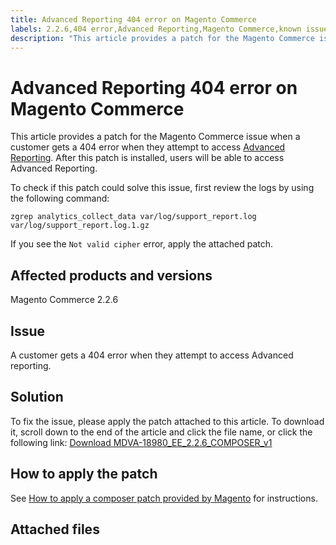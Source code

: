 ```yaml
---
title: Advanced Reporting 404 error on Magento Commerce
labels: 2.2.6,404 error,Advanced Reporting,Magento Commerce,known issues,patch,troubleshooting
description: "This article provides a patch for the Magento Commerce issue when a customer gets a 404 error when they attempt to access [Advanced Reporting](https://docs.magento.com/m2/ee/user_guide/configuration/general/advanced-reporting.html). After this patch is installed, users will be able to access Advanced Reporting."
---
```


# Advanced Reporting 404 error on Magento Commerce

This article provides a patch for the Magento Commerce issue when a customer gets a 404 error when they attempt to access [Advanced Reporting](https://docs.magento.com/m2/ee/user_guide/configuration/general/advanced-reporting.html). After this patch is installed, users will be able to access Advanced Reporting.

To check if this patch could solve this issue, first review the logs by using the following command:

 `zgrep analytics_collect_data var/log/support_report.log var/log/support_report.log.1.gz`

If you see the `Not valid cipher` error, apply the attached patch.

## Affected products and versions

Magento Commerce 2.2.6

## Issue

A customer gets a 404 error when they attempt to access Advanced reporting.

## Solution

To fix the issue, please apply the patch attached to this article. To download it, scroll down to the end of the article and click the file name, or click the following link: [Download MDVA-18980\_EE\_2.2.6\_COMPOSER\_v1](assets/MDVA-18980_EE_2.2.6_COMPOSER_v1.patch.zip)

## How to apply the patch

See [How to apply a composer patch provided by Magento](https://support.magento.com/hc/en-us/articles/360028367731) for instructions.

## Attached files 